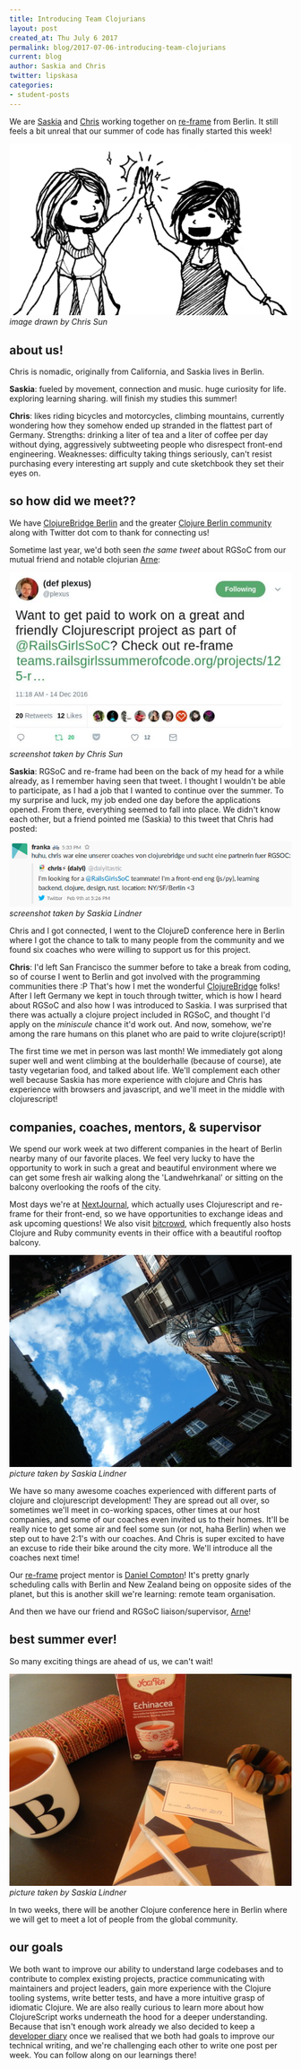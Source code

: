 ```yaml
---
title: Introducing Team Clojurians
layout: post
created_at: Thu July 6 2017
permalink: blog/2017-07-06-introducing-team-clojurians
current: blog
author: Saskia and Chris
twitter: lipskasa
categories:
- student-posts
---
```


We are [Saskia](https://twitter.com/lipskasa) and [Chris](https://twitter.com/daiyitastic) working together on [re-frame](https://github.com/Day8/re-frame) from Berlin. It still feels a bit unreal that our summer of code has finally started this week!

![saskia and chris](/img/blog/2017/clj-saskia-and-daiyi_xl.jpg)
*image drawn by Chris Sun*

## about us!

Chris is nomadic, originally from California, and Saskia lives in Berlin.

**Saskia**: fueled by movement, connection and music. huge curiosity for life. exploring learning sharing. will finish my studies this summer!

**Chris**: likes riding bicycles and motorcycles, climbing mountains, currently wondering how they somehow ended up stranded in the flattest part of Germany. Strengths: drinking a liter of tea and a liter of coffee per day without dying, aggressively subtweeting people who disrespect front-end engineering. Weaknesses: difficulty taking things seriously, can't resist purchasing every interesting art supply and cute sketchbook they set their eyes on.

## so how did we meet??

We have [ClojureBridge Berlin](http://clojurebridge-berlin.org/) and the greater [Clojure Berlin community](https://www.meetup.com/Clojure-Berlin) along with Twitter dot com to thank for connecting us!

Sometime last year, we'd both seen _the same tweet_ about RGSoC from our mutual friend and notable clojurian [Arne](https://twitter.com/plexus):

![plexus rgsoc tweet](/img/blog/2017/clj-plexus-rgsoc-tweet.jpg) 
*screenshot taken by Chris Sun*  

**Saskia**: RGSoC and re-frame had been on the back of my head for a while already, as I remember having seen that tweet. I thought I wouldn't be able to participate, as I had a job that I wanted to continue over the summer. To my surprise and luck, my job ended one day before the applications opened. From there, everything seemed to fall into place. We didn't know each other, but a friend pointed me (Saskia) to this tweet that Chris had posted:

![looking for teammate tweet](/img/blog/2017/clj-teammate-tweet.png) 
*screenshot taken by Saskia Lindner*

Chris and I got connected, I went to the ClojureD conference here in Berlin where I got the chance to talk to many people from the community and we found six coaches who were willing to support us for this project.

**Chris**: I'd left San Francisco the summer before to take a break from coding, so of course I went to Berlin and got involved with the programming communities there :P That's how I met the wonderful [ClojureBridge](http://clojurebridge-berlin.org) folks! After I left Germany we kept in touch through twitter, which is how I heard about RGSoC and also how I was introduced to Saskia. I was surprised that there was actually a clojure project included in RGSoC, and thought I'd apply on the _miniscule_ chance it'd work out. And now, somehow, we're among the rare humans on this planet who are paid to write clojure(script)!

The first time we met in person was last month! We immediately got along super well and went climbing at the boulderhalle (because of course), ate tasty vegetarian food, and talked about life. We'll complement each other well because Saskia has more experience with clojure and Chris has experience with browsers and javascript, and we'll meet in the middle with clojurescript!


## companies, coaches, mentors, & supervisor

We spend our work week at two different companies in the heart of Berlin nearby many of our favorite places. We feel very lucky to have the opportunity to work in such a great and beautiful environment where we can get some fresh air walking along the 'Landwehrkanal' or sitting on the balcony overlooking the roofs of the city.

Most days we're at [NextJournal](https://nextjournal.com), which actually uses Clojurescript and re-frame for their front-end, so we have opportunities to exchange ideas and ask upcoming questions! We also visit [bitcrowd](https://bitcrowd.net/en), which frequently also hosts Clojure and Ruby community events in their office with a beautiful rooftop balcony.

![courtyard](/img/blog/2017/clj-sky.jpg) 
*picture taken by Saskia Lindner*

We have so many awesome coaches experienced with different parts of clojure and clojurescript development! They are spread out all over, so sometimes we'll meet in co-working spaces, other times at our host companies, and some of our coaches even invited us to their homes. It'll be really nice to get some air and feel some sun (or not, haha Berlin) when we step out to have 2:1's with our coaches. And Chris is super excited to have an excuse to ride their bike around the city more. We'll introduce all the coaches next time!

Our [re-frame](https://github.com/Day8/re-frame) project mentor is [Daniel Compton](https://twitter.com/danielwithmusic)! It's pretty gnarly scheduling calls with Berlin and New Zealand being on opposite sides of the planet, but this is another skill we're learning: remote team organisation.

And then we have our friend and RGSoC liaison/supervisor, [Arne](https://twitter.com/plexus)!


## best summer ever!

So many exciting things are ahead of us, we can't wait!

![tea](/img/blog/2017/clj-tea.jpg) 
*picture taken by Saskia Lindner*

In two weeks, there will be another Clojure conference here in Berlin where we will get to meet a lot of people from the global community.

## our goals

We both want to improve our ability to understand large codebases and to contribute to complex existing projects, practice communicating with maintainers and project leaders, gain more experience with the Clojure tooling systems, write better tests, and have a more intuitive grasp of idiomatic Clojure. We are also really curious to learn more about how ClojureScript works underneath the hood for a deeper understanding. Because that isn't enough work already we also decided to keep a [developer diary](http://daiyi.co/dev-diary) once we realised that we both had goals to improve our technical writing, and we're challenging each other to write one post per week. You can follow along on our learnings there!
